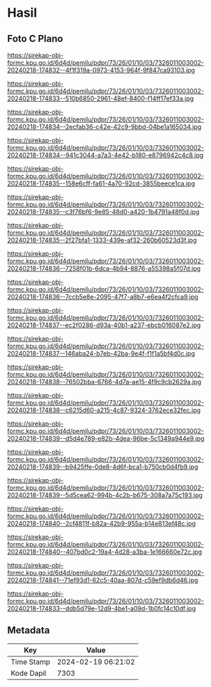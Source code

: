 # Hasil

## Foto C Plano

https://sirekap-obj-formc.kpu.go.id/6d4d/pemilu/pdpr/73/26/01/10/03/7326011003002-20240218-174832--4f1f319a-0973-4153-964f-9f847ca93103.jpg

https://sirekap-obj-formc.kpu.go.id/6d4d/pemilu/pdpr/73/26/01/10/03/7326011003002-20240218-174833--510b6850-2961-48ef-8400-f14ff17ef33a.jpg

https://sirekap-obj-formc.kpu.go.id/6d4d/pemilu/pdpr/73/26/01/10/03/7326011003002-20240218-174834--2ecfab36-c42e-42c9-9bbd-04be1a165034.jpg

https://sirekap-obj-formc.kpu.go.id/6d4d/pemilu/pdpr/73/26/01/10/03/7326011003002-20240218-174834--941c3044-a7a3-4e42-b180-e8796942c4c8.jpg

https://sirekap-obj-formc.kpu.go.id/6d4d/pemilu/pdpr/73/26/01/10/03/7326011003002-20240218-174835--158e6cff-fa61-4a70-92cd-3855beece1ca.jpg

https://sirekap-obj-formc.kpu.go.id/6d4d/pemilu/pdpr/73/26/01/10/03/7326011003002-20240218-174835--c3f76bf6-9e85-48d0-a420-1b4791a48f0d.jpg

https://sirekap-obj-formc.kpu.go.id/6d4d/pemilu/pdpr/73/26/01/10/03/7326011003002-20240218-174835--2f27bfa1-1333-439e-af32-260b60523d3f.jpg

https://sirekap-obj-formc.kpu.go.id/6d4d/pemilu/pdpr/73/26/01/10/03/7326011003002-20240218-174836--7258f01b-6dca-4b94-8876-a55398a5f07d.jpg

https://sirekap-obj-formc.kpu.go.id/6d4d/pemilu/pdpr/73/26/01/10/03/7326011003002-20240218-174836--7ccb5e8e-2095-47f7-a8b7-e6ea4f2cfca9.jpg

https://sirekap-obj-formc.kpu.go.id/6d4d/pemilu/pdpr/73/26/01/10/03/7326011003002-20240218-174837--ec2f0286-d93a-40b1-a237-ebcb016087e2.jpg

https://sirekap-obj-formc.kpu.go.id/6d4d/pemilu/pdpr/73/26/01/10/03/7326011003002-20240218-174837--146aba24-b7eb-42ba-9e4f-f1f1a5bf4d0c.jpg

https://sirekap-obj-formc.kpu.go.id/6d4d/pemilu/pdpr/73/26/01/10/03/7326011003002-20240218-174838--76502bba-6766-4d7a-ae15-4f9c9cb2629a.jpg

https://sirekap-obj-formc.kpu.go.id/6d4d/pemilu/pdpr/73/26/01/10/03/7326011003002-20240218-174838--c6215d60-a215-4c87-9324-3762ece32fec.jpg

https://sirekap-obj-formc.kpu.go.id/6d4d/pemilu/pdpr/73/26/01/10/03/7326011003002-20240218-174839--d5d4e789-e82b-4dea-96be-5c1349a944e9.jpg

https://sirekap-obj-formc.kpu.go.id/6d4d/pemilu/pdpr/73/26/01/10/03/7326011003002-20240218-174839--b9425ffe-0de8-4d6f-bca1-b750cb0d4fb9.jpg

https://sirekap-obj-formc.kpu.go.id/6d4d/pemilu/pdpr/73/26/01/10/03/7326011003002-20240218-174839--5d5cea62-994b-4c2b-b675-308a7a75c193.jpg

https://sirekap-obj-formc.kpu.go.id/6d4d/pemilu/pdpr/73/26/01/10/03/7326011003002-20240218-174840--2cf4811f-b82a-42b9-955a-b14e813ef48c.jpg

https://sirekap-obj-formc.kpu.go.id/6d4d/pemilu/pdpr/73/26/01/10/03/7326011003002-20240218-174840--407bd0c2-19a4-4d28-a3ba-1e166660e72c.jpg

https://sirekap-obj-formc.kpu.go.id/6d4d/pemilu/pdpr/73/26/01/10/03/7326011003002-20240218-174841--71ef93d1-62c5-40aa-807d-c59ef9db6d46.jpg

https://sirekap-obj-formc.kpu.go.id/6d4d/pemilu/pdpr/73/26/01/10/03/7326011003002-20240218-174833--ddb5d79e-12d9-4be1-a09d-1b0fc14c10df.jpg


## Metadata

| Key        | Value               |
| ---------- | ------------------- |
| Time Stamp | 2024-02-19 06:21:02 |
| Kode Dapil | 7303                |



